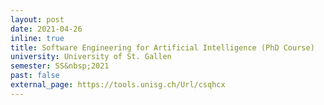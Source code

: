 ```yaml
---
layout: post
date: 2021-04-26
inline: true
title: Software Engineering for Artificial Intelligence (PhD Course)
university: University of St. Gallen
semester: SS&nbsp;2021
past: false
external_page: https://tools.unisg.ch/Url/csqhcx
---
```

